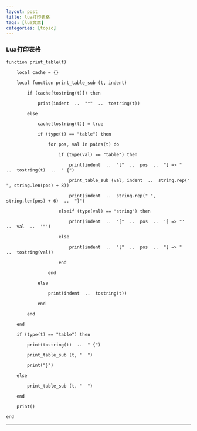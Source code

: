 ```yaml
---
layout: post
title: lua打印表格 
tags: [lua文章]
categories: [topic]
---
```

### Lua打印表格

    
    
    function print_table(t)
    
        local cache = {}
    
        local function print_table_sub (t, indent)
    
            if (cache[tostring(t)]) then
    
                print(indent  ..  "*"  ..  tostring(t))
    
            else
    
                cache[tostring(t)] = true
    
                if (type(t) == "table") then
    
                    for pos, val in pairs(t) do
    
                        if (type(val) == "table") then
    
                            print(indent  ..  "["  ..  pos  ..  "] => "  ..  tostring(t)  ..  " {")
    
                            print_table_sub (val, indent  ..  string.rep(" ", string.len(pos) + 8))
    
                            print(indent  ..  string.rep(" ", string.len(pos) + 6)  ..  "}")
    
                        elseif (type(val) == "string") then
    
                            print(indent  ..  "["  ..  pos  ..  '] => "'  ..  val  ..  '"')
    
                        else
    
                            print(indent  ..  "["  ..  pos  ..  "] => "  ..  tostring(val))
    
                        end
    
                    end
    
                else
    
                    print(indent  ..  tostring(t))
    
                end
    
            end
    
        end
    
        if (type(t) == "table") then
    
            print(tostring(t)  ..  " {")
    
            print_table_sub (t, "  ")
    
            print("}")
    
        else
    
            print_table_sub (t, "  ")
    
        end
    
        print()
    
    end  
  
---